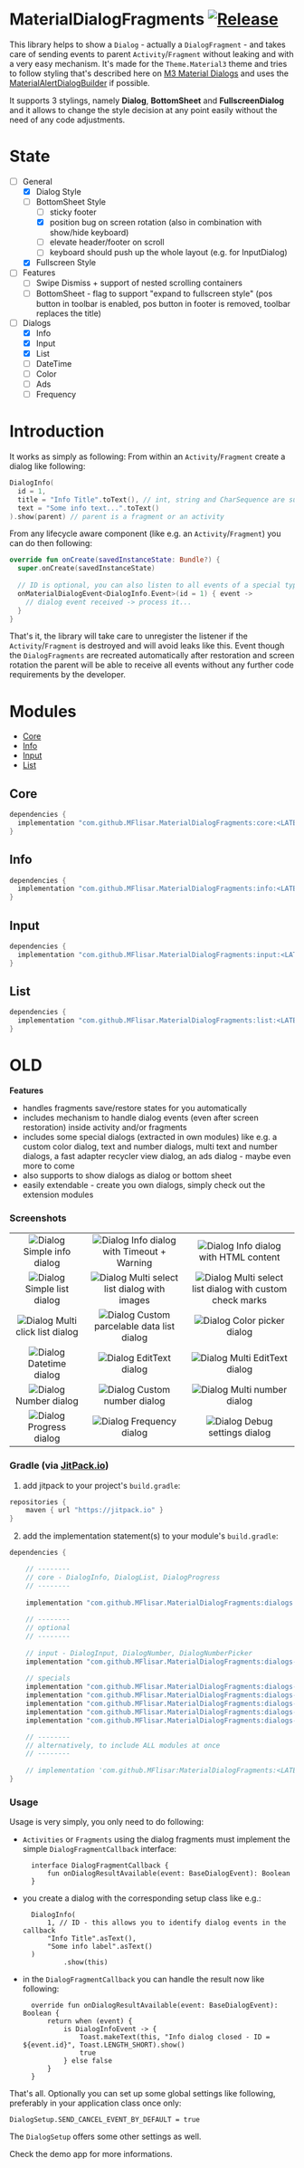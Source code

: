 # MaterialDialogFragments  [![Release](https://jitpack.io/v/MFlisar/material-dialogfragments.svg)](https://jitpack.io/#MFlisar/MaterialDialogFragments)

This library helps to show a `Dialog` - actually a `DialogFragment` - and takes care of sending events to parent `Activity`/`Fragment` without leaking and with a very easy mechanism. It's made for the `Theme.Material3` theme and tries to follow styling that's described here on [M3 Material Dialogs](https://m3.material.io/components/dialogs/implementation/android) and uses the [MaterialAlertDialogBuilder](https://developer.android.com/reference/com/google/android/material/dialog/MaterialAlertDialogBuilder) if possible.

It supports 3 stylings, namely **Dialog**, **BottomSheet** and **FullscreenDialog** and it allows to change the style decision at any point easily without the need of any code adjustments.

# State

- [ ] General
	- [x] Dialog Style
	- [ ] BottomSheet Style
		- [ ] sticky footer
		- [x] position bug on screen rotation (also in combination with show/hide keyboard)
		- [ ] elevate header/footer on scroll
		- [ ] keyboard should push up the whole layout (e.g. for InputDialog)
	- [x] Fullscreen Style
- [ ] Features
	- [ ] Swipe Dismiss + support of nested scrolling containers
	- [ ] BottomSheet - flag to support "expand to fullscreen style" (pos button in toolbar is enabled, pos button in footer is removed, toolbar replaces the title)
- [ ] Dialogs
	- [x] Info
	- [x] Input
	- [x] List
	- [ ] DateTime
	- [ ] Color
	- [ ] Ads
	- [ ] Frequency

# Introduction

It works as simply as following: From within an `Activity`/`Fragment` create a dialog like following:

```kotlin
DialogInfo(
  id = 1,
  title = "Info Title".toText(), // int, string and CharSequence are supported, simply call 'toText()' on an instance of this type
  text = "Some info text...".toText()
).show(parent) // parent is a fragment or an activity
```

From any lifecycle aware component (like e.g. an `Activity`/`Fragment`) you can do then following:

```kotlin
override fun onCreate(savedInstanceState: Bundle?) {
  super.onCreate(savedInstanceState)
  
  // ID is optional, you can also listen to all events of a special type if desired
  onMaterialDialogEvent<DialogInfo.Event>(id = 1) { event ->
    // dialog event received -> process it...
  }
}
```

That's it, the library will take care to unregister the listener if the `Activity`/`Fragment` is destroyed and will avoid leaks like this. Event though the `DialogFragments` are recreated automatically after restoration and screen rotation the parent will be able to receive all events without any further code requirements by the developer. 

# Modules

* [Core](#core)
* [Info](#info)
* [Input](#input)
* [List](#list)

## Core

```gradle
dependencies {
  implementation "com.github.MFlisar.MaterialDialogFragments:core:<LATEST-VERSION>"
}
```

## Info

```gradle
dependencies {
  implementation "com.github.MFlisar.MaterialDialogFragments:info:<LATEST-VERSION>"
}
```

## Input

```gradle
dependencies {
  implementation "com.github.MFlisar.MaterialDialogFragments:input:<LATEST-VERSION>"
}
```

## List

```gradle
dependencies {
  implementation "com.github.MFlisar.MaterialDialogFragments:list:<LATEST-VERSION>"
}
```














# OLD

**Features**

* handles fragments save/restore states for you automatically
* includes mechanism to handle dialog events (even after screen restoration) inside activity and/or fragments
* includes some special dialogs (extracted in own modules) like e.g. a custom color dialog, text and number dialogs, multi text and number dialogs, a fast adapter recycler view dialog, an ads dialog - maybe even more to come
* also supports to show dialogs as dialog or bottom sheet
* easily extendable - create you own dialogs, simply check out the extension modules

### Screenshots

| | | |
|:-------------------------:|:-------------------------:|:-------------------------:|
| ![Dialog](images/info_dialog.jpg?raw=true "Dialog") Simple info dialog | ![Dialog](images/info_dialog2.jpg?raw=true "Dialog") Info dialog with Timeout + Warning | ![Dialog](images/info_dialog3.jpg?raw=true "Dialog") Info dialog with HTML content |
| ![Dialog](images/list_dialog.jpg?raw=true "Dialog") Simple list dialog | ![Dialog](images/list_dialog2.jpg?raw=true "Dialog") Multi select list dialog with images | ![Dialog](images/list_dialog3.jpg?raw=true "Dialog") Multi select list dialog with custom check marks |
| ![Dialog](images/list_dialog4.jpg?raw=true "Dialog") Multi click list dialog | ![Dialog](images/list_dialog5.jpg?raw=true "Dialog") Custom parcelable data list dialog | ![Dialog](images/color_dialog.jpg?raw=true "Dialog") Color picker dialog |
| ![Dialog](images/datetime_dialog.jpg?raw=true "Dialog") Datetime dialog | ![Dialog](images/edittext_dialog.jpg?raw=true "Dialog") EditText dialog | ![Dialog](images/edittext_dialog2.jpg?raw=true "Dialog") Multi EditText dialog |
| ![Dialog](images/number_dialog.jpg?raw=true "Dialog") Number dialog | ![Dialog](images/number_dialog2.jpg?raw=true "Dialog") Custom number dialog | ![Dialog](images/number_dialog3.jpg?raw=true "Dialog") Multi number dialog |
| ![Dialog](images/progress_dialog.jpg?raw=true "Dialog") Progress dialog | ![Dialog](images/frequency_dialog.jpg?raw=true "Dialog") Frequency dialog | ![Dialog](images/debug_dialog.jpg?raw=true "Dialog") Debug settings dialog |

### Gradle (via [JitPack.io](https://jitpack.io/))

1. add jitpack to your project's `build.gradle`:
```groovy
repositories {
    maven { url "https://jitpack.io" }
}
```
2. add the implementation statement(s) to your module's `build.gradle`:
```groovy
dependencies {

	// --------
	// core - DialogInfo, DialogList, DialogProgress
	// --------
	
	implementation "com.github.MFlisar.MaterialDialogFragments:dialogs:<LATEST-VERSION>"
	
	// --------
	// optional
	// --------
	
	// input - DialogInput, DialogNumber, DialogNumberPicker
	implementation "com.github.MFlisar.MaterialDialogFragments:dialogs-input:<LATEST-VERSION>"
	
	// specials	
	implementation "com.github.MFlisar.MaterialDialogFragments:dialogs-datetime:<LATEST-VERSION>"
	implementation "com.github.MFlisar.MaterialDialogFragments:dialogs-fastadapter:<LATEST-VERSION>"	
	implementation "com.github.MFlisar.MaterialDialogFragments:dialogs-color:<LATEST-VERSION>"
	implementation "com.github.MFlisar.MaterialDialogFragments:dialogs-frequency:<LATEST-VERSION>"
	implementation "com.github.MFlisar.MaterialDialogFragments:dialogs-ads:<LATEST-VERSION>"

	// --------
	// alternatively, to include ALL modules at once
	// --------
	
	// implementation 'com.github.MFlisar:MaterialDialogFragments:<LATEST-VERSION>'
}
```

### Usage

Usage is very simply, you only need to do following:

* `Activities` or `Fragments` using the dialog fragments must implement the simple `DialogFragmentCallback` interface:

        interface DialogFragmentCallback {
			fun onDialogResultAvailable(event: BaseDialogEvent): Boolean
		}

* you create a dialog with the corresponding setup class like e.g.:

        DialogInfo(
			1, // ID - this allows you to identify dialog events in the callback
			"Info Title".asText(),
			"Some info label".asText()
		)
				.show(this)
				
* in the `DialogFragmentCallback` you can handle the result now like following:

        override fun onDialogResultAvailable(event: BaseDialogEvent): Boolean {
		    return when (event) {
				is DialogInfoEvent -> {
					Toast.makeText(this, "Info dialog closed - ID = ${event.id}", Toast.LENGTH_SHORT).show()
					true
				} else false
			}
		}
				
That's all. Optionally you can set up some global settings like following, preferably in your application class once only:

    DialogSetup.SEND_CANCEL_EVENT_BY_DEFAULT = true
	
The `DialogSetup` offers some other settings as well.

Check the demo app for more informations.
